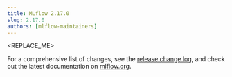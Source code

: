 ```yaml
---
title: MLflow 2.17.0
slug: 2.17.0
authors: [mlflow-maintainers]
---
```


<REPLACE_ME>

For a comprehensive list of changes, see the [release change log](https://github.com/mlflow/mlflow/releases/tag/v2.17.0), and check out the latest documentation on [mlflow.org](http://mlflow.org/).
